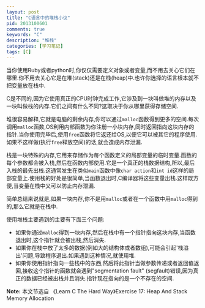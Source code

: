```yaml
---
layout: post
title: "C语言中的堆栈小议"
pid: 2013100601
comments: true
keywords: "C"
description: "堆栈"
categories: [学习笔记]
tags: [C]
---
```

当你使用Ruby或者python时,你仅仅需要定义对象或者变量,而不用去关心它们在哪里.你不用去关心它是在堆(stack)还是在栈(heap)中.也许你选择的语言根本就不把变量放在栈中.

C是不同的,因为它使用真正的CPU时钟完成工作,它涉及到一块叫做堆的内存以及一块叫做栈的内存.它们之间有什么不同?这取决于你从哪里获得存储空间.

堆很容易解释,它就是电脑的剩余内存,你可以通过`malloc`函数得到更多的空间.每次调用`malloc`函数,OS利用内部函数为你注册一小块内存,同时返回指向这块内存的指针.当你使用完毕后,使用`free`函数将它返还给OS,以便它可以被其它的程序使用.如果不这样做(执行`free`释放空间)的话,就会造成内存泄漏.

栈是一块特殊的内存,它用来存储作为每个函数定义的局部变量的临时变量.函数的每个参数都会被入栈,然后在函数内部使用.它是一个真正的栈数据结构,所以,最后入栈的最先出栈.这通常发生在类似`main`函数中像`char action`和`int id`这样的局部变量上.使用栈的好处是很简单,当函数退出时,C编译器将这些变量出栈.这样既方便,当变量在栈中又可以防止内存泄漏.

简单总结来说就是,如果一块内存,你不是用`malloc`或者在一个函数中用`malloc`得到的,那么它就是在栈中.

使用堆栈主要遇到的主要有下面三个问题:

- 如果你通过`malloc`得到一块内存,然后在栈中有一个指针指向这块内存,当函数退出时,这个指针就会被出栈,然后消失.
- 如果你在栈中放了太多的数据(例如大的结构体或者数组),可能会引起'栈溢出'问题,导致程序退出.如果遇到这种情况,就使用堆.
- 如果你使用指针指向一些栈中的东西,然后将此指针当做参数传递或者返回值返回,接收这个指针的函数就会遇到"segmentation fault" (segfault)错误,因为真正的数据已经被出栈并且消失.指针现在指向的是一个不存在的空间.

__Note:__ 本文节选自 《Learn C The Hard Way》Exercise 17: Heap And Stack Memory Allocation


